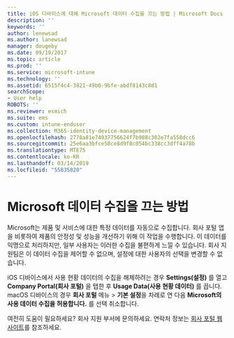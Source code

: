```yaml
---
title: iOS 디바이스에 대해 Microsoft 데이터 수집을 끄는 방법 | Microsoft Docs
description: ''
keywords: ''
author: lenewsad
ms.author: lanewsad
manager: dougeby
ms.date: 09/19/2017
ms.topic: article
ms.prod: ''
ms.service: microsoft-intune
ms.technology: ''
ms.assetid: 6515f4c4-3821-49b0-9bfe-abdf8143c8d1
searchScope:
- User help
ROBOTS: ''
ms.reviewer: esmich
ms.suite: ems
ms.custom: intune-enduser
ms.collection: M365-identity-device-management
ms.openlocfilehash: 2778a81e74937756624f7b988c302e7fa558dcc6
ms.sourcegitcommit: 25e6aa3bfce58ce8d9f8c054bc338cc3dff4a78b
ms.translationtype: MTE75
ms.contentlocale: ko-KR
ms.lasthandoff: 03/14/2019
ms.locfileid: "55835820"
---
```

# <a name="how-to-turn-off-microsoft-data-collection"></a>Microsoft 데이터 수집을 끄는 방법

Microsoft는 제품 및 서비스에 대한 특정 데이터를 자동으로 수집합니다. 회사 포털 앱을 비롯하여 제품의 안정성 및 성능을 개선하기 위해 이 작업을 수행합니다. 이 데이터를 익명으로 처리하지만, 일부 사용자는 이러한 수집을 불편하게 느낄 수 있습니다. 회사 지원팀은 이 데이터 수집을 제어할 수 없으며, 설정에 대한 사용자의 선택을 변경할 수 없습니다.

iOS 디바이스에서 사용 현황 데이터의 수집을 해제하려는 경우 **Settings(설정)** 를 열고 **Company Portal(회사 포털)** 을 탭한 후 **Usage Data(사용 현황 데이터)** 를 끕니다. macOS 디바이스의 경우 **회사 포털** 메뉴 &gt; **기본 설정**을 차례로 연 다음 **Microsoft의 사용 데이터 수집을 허용합니다.** 를 선택 취소합니다.

여전히 도움이 필요하세요? 회사 지원 부서에 문의하세요. 연락처 정보는 [회사 포털 웹 사이트](https://go.microsoft.com/fwlink/?linkid=2010980)를 참조하세요.

